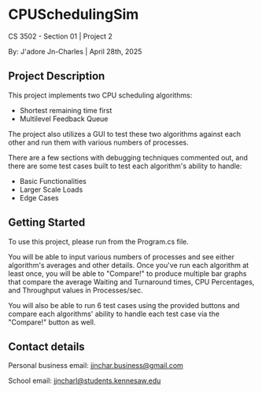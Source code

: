 # CPUSchedulingSim
CS 3502 - Section 01 | Project 2

By: J'adore Jn-Charles | April 28th, 2025

## Project Description
This project implements two CPU scheduling algorithms:
- Shortest remaining time first
- Multilevel Feedback Queue

The project also utilizes a GUI to test these two algorithms 
against each other and run them with various numbers of processes.

There are a few sections with debugging techniques commented out, and 
there are some test cases built to test each algorithm's ability to handle:
- Basic Functionalities
- Larger Scale Loads
- Edge Cases

## Getting Started
To use this project, please run from the Program.cs file. 

You will be able to input various numbers of processes and see either algorithm's
averages and other details. Once you've run each algorithm at least once, you will 
be able to "Compare!" to produce multiple bar graphs that compare the average Waiting and
Turnaround times, CPU Percentages, and Throughput values in Processes/sec.

You will also be able to run 6 test cases using the provided buttons and compare each
algorithms' ability to handle each test case via the "Compare!" button as well.

## Contact details
Personal business email: jjnchar.business@gmail.com

School email: jjncharl@students.kennesaw.edu
